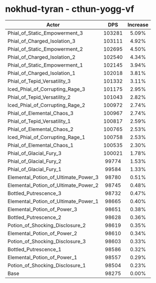 # nokhud-tyran - cthun-yogg-vf
| Actor | DPS | Increase |
|---|:---:|:---:|
|Phial_of_Static_Empowerment_3|103281|5.09%|
|Phial_of_Charged_Isolation_3|103111|4.92%|
|Phial_of_Static_Empowerment_2|102695|4.50%|
|Phial_of_Charged_Isolation_2|102540|4.34%|
|Phial_of_Static_Empowerment_1|102145|3.94%|
|Phial_of_Charged_Isolation_1|102018|3.81%|
|Phial_of_Tepid_Versatility_3|101332|3.11%|
|Iced_Phial_of_Corrupting_Rage_3|101175|2.95%|
|Phial_of_Tepid_Versatility_2|101043|2.82%|
|Iced_Phial_of_Corrupting_Rage_2|100972|2.74%|
|Phial_of_Elemental_Chaos_3|100967|2.74%|
|Phial_of_Tepid_Versatility_1|100817|2.59%|
|Phial_of_Elemental_Chaos_2|100765|2.53%|
|Iced_Phial_of_Corrupting_Rage_1|100758|2.53%|
|Phial_of_Elemental_Chaos_1|100535|2.30%|
|Phial_of_Glacial_Fury_3|100021|1.78%|
|Phial_of_Glacial_Fury_2|99774|1.53%|
|Phial_of_Glacial_Fury_1|99584|1.33%|
|Elemental_Potion_of_Ultimate_Power_3|98780|0.51%|
|Elemental_Potion_of_Ultimate_Power_2|98745|0.48%|
|Bottled_Putrescence_3|98732|0.47%|
|Elemental_Potion_of_Ultimate_Power_1|98665|0.40%|
|Elemental_Potion_of_Power_3|98651|0.38%|
|Bottled_Putrescence_2|98628|0.36%|
|Potion_of_Shocking_Disclosure_2|98619|0.35%|
|Elemental_Potion_of_Power_2|98610|0.34%|
|Potion_of_Shocking_Disclosure_3|98603|0.33%|
|Bottled_Putrescence_1|98586|0.32%|
|Elemental_Potion_of_Power_1|98557|0.29%|
|Potion_of_Shocking_Disclosure_1|98504|0.23%|
|Base|98275|0.00%|
